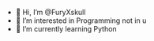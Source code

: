 - 👋 Hi, I’m @FuryXskull
- 👀 I’m interested in Programming not in u
- 🌱 I’m currently learning Python

<!---
FuryXskull/FuryXskull is a ✨ special ✨ repository because its `README.md` (this file) appears on your GitHub profile.
You can click the Preview link to take a look at your changes.
--->
